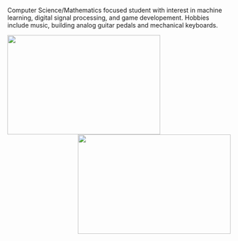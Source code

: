 Computer Science/Mathematics focused student with interest in machine learning, digital signal processing, and game developement. Hobbies include music, building analog guitar pedals and mechanical keyboards.

<img align ="left" img width="345" height="225" src="https://github-readme-stats.vercel.app/api?username=bsumser&show_icons=true">
<img align = "right" img width="345" height="225" src="https://github-readme-stats.vercel.app/api/top-langs/?username=bsumser&theme=blue-green">

<!--
**bsumser/bsumser** is a ✨ _special_ ✨ repository because its `README.md` (this file) appears on your GitHub profile.

Here are some ideas to get you started:

- 🔭 I’m currently working on ...
- 🌱 I’m currently learning ...
- 👯 I’m looking to collaborate on ...
- 🤔 I’m looking for help with ...
- 💬 Ask me about ...
- 📫 How to reach me: ...
- 😄 Pronouns: ...
- ⚡ Fun fact: ...
-->
